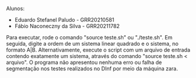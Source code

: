 Alunos:
- Eduardo Stefanel Paludo - GRR20210581
- Fábio Naconeczny da Silva - GRR20211782

Para executar, rode o comando "source teste.sh" ou "./teste.sh". Em seguida, digite a ordem de um sistema linear quadrado e o sistema, no formato A|B. Alternativamente, execute o script com um arquivo de entrada contendo exatamente um sistema, através do comando "source teste.sh < arquivo".
O programa não apresentou nenhuma erro ou falha de segmentação nos testes realizados no DInf por meio da máquina zara.